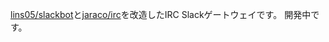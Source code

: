  [lins05/slackbot](https://github.com/lins05/slackbot)と[jaraco/irc](https://github.com/jaraco/irc)を改造したIRC Slackゲートウェイです。
 開発中です。

